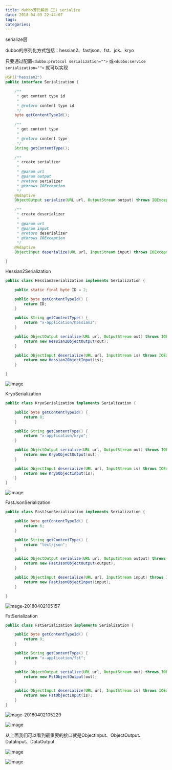 ```yaml
---
title: dubbo源码解析（三）serialize
date: 2018-04-03 22:44:07
tags:
categories:
---
```


serialize层

dubbo的序列化方式包括：hessian2、fastjson、fst、jdk、kryo

只要通过配置`<dubbo:protocol serialization="">` 或`<dubbo:service serialization="">` 就可以实现

<!-- more -->

```java
@SPI("hessian2")
public interface Serialization {

    /**
     * get content type id
     *
     * @return content type id
     */
    byte getContentTypeId();

    /**
     * get content type
     *
     * @return content type
     */
    String getContentType();

    /**
     * create serializer
     *
     * @param url
     * @param output
     * @return serializer
     * @throws IOException
     */
    @Adaptive
    ObjectOutput serialize(URL url, OutputStream output) throws IOException;

    /**
     * create deserializer
     *
     * @param url
     * @param input
     * @return deserializer
     * @throws IOException
     */
    @Adaptive
    ObjectInput deserialize(URL url, InputStream input) throws IOException;

}
```



Hessian2Serialization

```java
public class Hessian2Serialization implements Serialization {

    public static final byte ID = 2;

    public byte getContentTypeId() {
        return ID;
    }

    public String getContentType() {
        return "x-application/hessian2";
    }

    public ObjectOutput serialize(URL url, OutputStream out) throws IOException {
        return new Hessian2ObjectOutput(out);
    }

    public ObjectInput deserialize(URL url, InputStream is) throws IOException {
        return new Hessian2ObjectInput(is);
    }

}
```

![image](https://user-images.githubusercontent.com/7789698/38181129-bb58f0fe-3663-11e8-8e76-98520d072598.png)



KryoSerialization

```java
public class KryoSerialization implements Serialization {

    public byte getContentTypeId() {
        return 8;
    }

    public String getContentType() {
        return "x-application/kryo";
    }

    public ObjectOutput serialize(URL url, OutputStream out) throws IOException {
        return new KryoObjectOutput(out);
    }

    public ObjectInput deserialize(URL url, InputStream is) throws IOException {
        return new KryoObjectInput(is);
    }
}
```

![image](https://user-images.githubusercontent.com/7789698/38181141-cad287d4-3663-11e8-9dc7-bf0312b3b890.png)



FastJsonSerialization

```java
public class FastJsonSerialization implements Serialization {

    public byte getContentTypeId() {
        return 6;
    }

    public String getContentType() {
        return "text/json";
    }

    public ObjectOutput serialize(URL url, OutputStream output) throws IOException {
        return new FastJsonObjectOutput(output);
    }

    public ObjectInput deserialize(URL url, InputStream input) throws IOException {
        return new FastJsonObjectInput(input);
    }

}
```

![mage-20180402105157](/var/folders/cf/lq_f9wkn3gx_l9nghhvyt7240000gn/T/abnerworks.Typora/image-201804021051571.png)



FstSerialization

```java
public class FstSerialization implements Serialization {

    public byte getContentTypeId() {
        return 9;
    }

    public String getContentType() {
        return "x-application/fst";
    }

    public ObjectOutput serialize(URL url, OutputStream out) throws IOException {
        return new FstObjectOutput(out);
    }

    public ObjectInput deserialize(URL url, InputStream is) throws IOException {
        return new FstObjectInput(is);
    }
}
```

![mage-20180402105229](/var/folders/cf/lq_f9wkn3gx_l9nghhvyt7240000gn/T/abnerworks.Typora/image-201804021052292.png)



![image](https://user-images.githubusercontent.com/7789698/38181199-29213bc8-3664-11e8-8c64-2bc6e6a37a2c.png)

从上面我们可以看到最重要的接口就是ObjectInput、ObjectOutput、DataInput、DataOutput

![image](https://user-images.githubusercontent.com/7789698/38181371-222c4d16-3665-11e8-978d-a78198e123a4.png)

![image](https://user-images.githubusercontent.com/7789698/38181395-33b176d8-3665-11e8-81da-45d35ba4595c.png)
